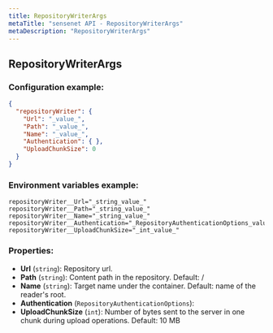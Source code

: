 ```yaml
---
title: RepositoryWriterArgs
metaTitle: "sensenet API - RepositoryWriterArgs"
metaDescription: "RepositoryWriterArgs"
---
```


## RepositoryWriterArgs


### Configuration example:
``` json
{
  "repositoryWriter": {
    "Url": "_value_",
    "Path": "_value_",
    "Name": "_value_",
    "Authentication": { },
    "UploadChunkSize": 0
  }
}
```
### Environment variables example:
```
repositoryWriter__Url="_string_value_"
repositoryWriter__Path="_string_value_"
repositoryWriter__Name="_string_value_"
repositoryWriter__Authentication="_RepositoryAuthenticationOptions_value_"
repositoryWriter__UploadChunkSize="_int_value_"
```
### Properties:
- **Url** (`string`): Repository url.
- **Path** (`string`): Content path in the repository. Default: /
- **Name** (`string`): Target name under the container. Default: name of the reader's root.
- **Authentication** (`RepositoryAuthenticationOptions`): 
- **UploadChunkSize** (`int`): Number of bytes sent to the server in one chunk during upload operations. Default: 10 MB

